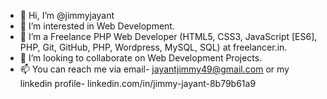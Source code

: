 - 👋 Hi, I’m @jimmyjayant 
- 👀 I’m interested in Web Development. 
- 🌱 I’m a Freelance PHP Web Developer (HTML5, CSS3, JavaScript [ES6], PHP, Git, GitHub, PHP, Wordpress, MySQL, SQL) at freelancer.in.
- 💞️ I’m looking to collaborate on Web Development Projects. 
- 📫 You can reach me via email- jayantjimmy49@gmail.com or my linkedin profile- linkedin.com/in/jimmy-jayant-8b79b61a9

<!---
jimmyjayant/jimmyjayant is a ✨ special ✨ repository because its `README.md` (this file) appears on your GitHub profile.
You can click the Preview link to take a look at your changes.
--->
